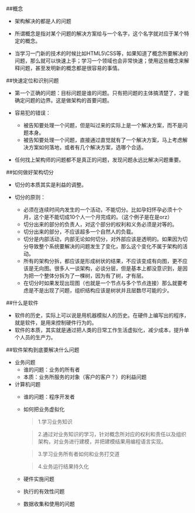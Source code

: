 ##概念
- 架构解决的都是人的问题
 
- 所谓概念是指对某个问题的解决方案给与一个名字，这个名字就对应于某个特定的概念。

- 当学习一门新的技术的时候比如HTML5\CSS等，如果知道了概念所要解决的问题，那么就可以快速上手；学习一个领域也会非常快速；使用这些概念来解释问题，甚至发明新的概念都是很容易的事情。


##快速定位和识别问题

- 第一个正确的问题：目标问题是谁的问题。只有把问题的主体搞清楚了，才能确定问题的边界。这是做架构的首要问题。
 
- 容易犯的错误：   
  - 被告知要处理一个问题，但是叫过来的实际上是一个解决方案，而不是问题本身。
  - 被告知要处理一个问题，直接通过直觉就有了一个解决方案，马上考虑解决方案如何落地，或者有几个解决方案，选哪个合适。
 
- 任何找上架构师的问题都不是真正的问题，发现问题永远比解决问题重要。

##如何做好架构切分

- 切分的本质其实是利益的调整。

- 切分的原则：
   - 必须在连续时间内发生的一个活动，不能切分。比如孕妇怀孕必须十个月，这个是不能切成10个人一个月完成的。（这个例子是在是orz）
   - 切分出来的部分的负责人，对这个部分的权利和义务必须是对等的。
   - 切分出来的部分，不应该超多一个自然人的负载。
   - 切分是内部活动，内部无论如何切分，对外部应该是透明的。如果因为切分导致整个系统要解决的问题发生了变化，那么这个变化不属于架构的活动。
   - 所有的架构分拆，都应该是形成树状的结果，不应该变成有向图，更不应该是无向图。很多人一谈架构，必谈分层，但是基本上都没意识到，是因为把一个整体分拆为了一棵树，因为有了树，才有层。
   - 在切分时如果发现出现图（也就是一个节点与多个节点连接）那么就要考虑是不是出现了问题，组织结构应该是树状并且层数尽可能的少。

##什么是软件
- 软件的历史，实际上可以说是用机器模拟人的历史。在硬件上编写出的程序，就是软件，是用来控制硬件行为的。
- 软件的本质，其实就是通过把人类的日常工作生活虚拟化，减少成本，提升单个人员的生产力。

##软件架构到底要解决什么问题
- 业务问题
   - 谁的问题：业务的所有者 
   - 本质：业务所服务的对象（客户的客户？）的利益问题
- 计算机问题
   - 谁的问题：程序开发者 
   - 如何把业务虚拟化
   
	   > 1.学习业务知识
	   
	   > 2.通过对业务知识的学习，针对概念所对应的权利和责任以及组织架构，对业务进行建模，并把建模结果用编程语言实现。 
	   
      > 3.学习业务所有者如何和业务打交道
      
      > 4.业务运行结果持久化
   - 硬件实施问题
   - 执行的有效性问题
   - 数据收集和使用的问题